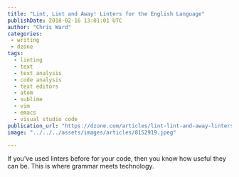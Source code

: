 ```yaml
---
title: "Lint, Lint and Away! Linters for the English Language"
publishDate: 2018-02-16 13:01:01 UTC
author: "Chris Ward"
categories:
 - writing
 - dzone
tags:
  - linting
  - text
  - text analysis
  - code analysis
  - text editors
  - atom
  - sublime
  - vim
  - emacs
  - visual studio code
publication_url: "https://dzone.com/articles/lint-lint-and-away-linters-for-the-english-languag"
image: "../../../assets/images/articles/8152919.jpeg"

---
```

If you've used linters before for your code, then you know how useful they can be. This is where grammar meets technology.

